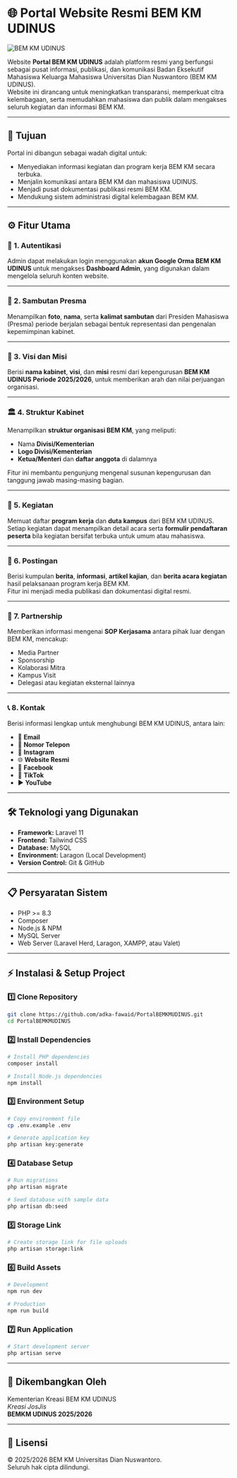 # 🌐 Portal Website Resmi BEM KM UDINUS

![BEM KM UDINUS](public/images/logo-bemkm.png)

Website **Portal BEM KM UDINUS** adalah platform resmi yang berfungsi sebagai pusat informasi, publikasi, dan komunikasi Badan Eksekutif Mahasiswa Keluarga Mahasiswa Universitas Dian Nuswantoro (BEM KM UDINUS).  
Website ini dirancang untuk meningkatkan transparansi, memperkuat citra kelembagaan, serta memudahkan mahasiswa dan publik dalam mengakses seluruh kegiatan dan informasi BEM KM.

---

## 🎯 **Tujuan**

Portal ini dibangun sebagai wadah digital untuk:

-   Menyediakan informasi kegiatan dan program kerja BEM KM secara terbuka.
-   Menjalin komunikasi antara BEM KM dan mahasiswa UDINUS.
-   Menjadi pusat dokumentasi publikasi resmi BEM KM.
-   Mendukung sistem administrasi digital kelembagaan BEM KM.

---

## ⚙️ **Fitur Utama**

### 🔐 1. Autentikasi

Admin dapat melakukan login menggunakan **akun Google Orma BEM KM UDINUS** untuk mengakses **Dashboard Admin**, yang digunakan dalam mengelola seluruh konten website.

---

### 💬 2. Sambutan Presma

Menampilkan **foto**, **nama**, serta **kalimat sambutan** dari Presiden Mahasiswa (Presma) periode berjalan sebagai bentuk representasi dan pengenalan kepemimpinan kabinet.

---

### 🎯 3. Visi dan Misi

Berisi **nama kabinet**, **visi**, dan **misi** resmi dari kepengurusan **BEM KM UDINUS Periode 2025/2026**, untuk memberikan arah dan nilai perjuangan organisasi.

---

### 🏛️ 4. Struktur Kabinet

Menampilkan **struktur organisasi BEM KM**, yang meliputi:

-   Nama **Divisi/Kementerian**
-   **Logo Divisi/Kementerian**
-   **Ketua/Menteri** dan **daftar anggota** di dalamnya

Fitur ini membantu pengunjung mengenal susunan kepengurusan dan tanggung jawab masing-masing bagian.

---

### 📅 5. Kegiatan

Memuat daftar **program kerja** dan **duta kampus** dari BEM KM UDINUS.  
Setiap kegiatan dapat menampilkan detail acara serta **formulir pendaftaran peserta** bila kegiatan bersifat terbuka untuk umum atau mahasiswa.

---

### 📰 6. Postingan

Berisi kumpulan **berita**, **informasi**, **artikel kajian**, dan **berita acara kegiatan** hasil pelaksanaan program kerja BEM KM.  
Fitur ini menjadi media publikasi dan dokumentasi digital resmi.

---

### 🤝 7. Partnership

Memberikan informasi mengenai **SOP Kerjasama** antara pihak luar dengan BEM KM, mencakup:

-   Media Partner
-   Sponsorship
-   Kolaborasi Mitra
-   Kampus Visit
-   Delegasi atau kegiatan eksternal lainnya

---

### 📞 8. Kontak

Berisi informasi lengkap untuk menghubungi BEM KM UDINUS, antara lain:

-   📧 **Email**
-   📱 **Nomor Telepon**
-   📸 **Instagram**
-   🌐 **Website Resmi**
-   📘 **Facebook**
-   🎵 **TikTok**
-   ▶️ **YouTube**

---

## 🛠️ Teknologi yang Digunakan

-   **Framework:** Laravel 11
-   **Frontend:** Tailwind CSS
-   **Database:** MySQL
-   **Environment:** Laragon (Local Development)
-   **Version Control:** Git & GitHub

---

## 📋 Persyaratan Sistem

-   PHP >= 8.3
-   Composer
-   Node.js & NPM
-   MySQL Server
-   Web Server (Laravel Herd, Laragon, XAMPP, atau Valet)

---

## ⚡ Instalasi & Setup Project

### 1️⃣ Clone Repository

```bash
git clone https://github.com/adka-fawaid/PortalBEMKMUDINUS.git
cd PortalBEMKMUDINUS
```

### 2️⃣ Install Dependencies

```bash
# Install PHP dependencies
composer install

# Install Node.js dependencies
npm install
```

### 3️⃣ Environment Setup

```bash
# Copy environment file
cp .env.example .env

# Generate application key
php artisan key:generate
```

### 4️⃣ Database Setup

```bash
# Run migrations
php artisan migrate

# Seed database with sample data
php artisan db:seed
```

### 5️⃣ Storage Link

```bash
# Create storage link for file uploads
php artisan storage:link
```

### 6️⃣ Build Assets

```bash
# Development
npm run dev

# Production
npm run build
```

### 7️⃣ Run Application

```bash
# Start development server
php artisan serve
```

---

## 👥 **Dikembangkan Oleh**

Kementerian Kreasi BEM KM UDINUS  
_Kreasi JosJis_  
**BEMKM UDINUS 2025/2026**

---

## 📜 Lisensi

© 2025/2026 BEM KM Universitas Dian Nuswantoro.  
Seluruh hak cipta dilindungi.
